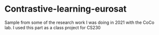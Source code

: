# Contrastive-learning-eurosat
Sample from some of the research work I was doing in 2021 with the CoCo lab. I used this part as a class project for CS230

